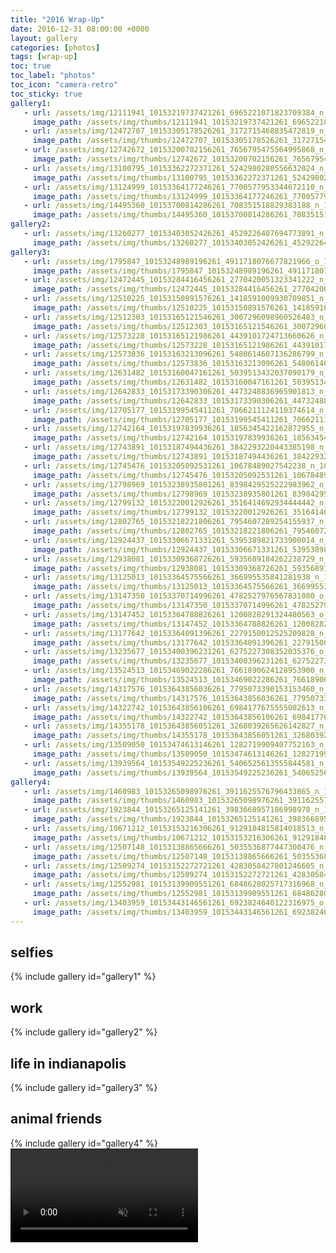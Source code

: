 ```yaml
---
title: "2016 Wrap-Up"
date: 2016-12-31 08:00:00 +0000
layout: gallery
categories: [photos]
tags: [wrap-up]
toc: true
toc_label: "photos"
toc_icon: "camera-retro"
toc_sticky: true
gallery1:
   - url: /assets/img/12111941_10153219737421261_6965221071823709384_n_10153219737421261.jpg
     image_path: /assets/img/thumbs/12111941_10153219737421261_6965221071823709384_n_10153219737421261.png
   - url: /assets/img/12472707_10153305178526261_3172715468835472819_n_10153305178526261.jpg
     image_path: /assets/img/thumbs/12472707_10153305178526261_3172715468835472819_n_10153305178526261.png
   - url: /assets/img/12742672_10153200702156261_7656795475564995868_n_10153200702156261.jpg
     image_path: /assets/img/thumbs/12742672_10153200702156261_7656795475564995868_n_10153200702156261.png
   - url: /assets/img/13100795_10153362272371261_5242980280556632024_n_10153362272371261.jpg
     image_path: /assets/img/thumbs/13100795_10153362272371261_5242980280556632024_n_10153362272371261.png
   - url: /assets/img/13124999_10153364177246261_7700577953344672110_n_10153364177246261.jpg
     image_path: /assets/img/thumbs/13124999_10153364177246261_7700577953344672110_n_10153364177246261.png
   - url: /assets/img/14495360_10153700814286261_708351518829383188_n_10153700814286261.jpg
     image_path: /assets/img/thumbs/14495360_10153700814286261_708351518829383188_n_10153700814286261.png
gallery2:
   - url: /assets/img/13260277_10153403052426261_4529226407694773891_n_10153403052426261.jpg
     image_path: /assets/img/thumbs/13260277_10153403052426261_4529226407694773891_n_10153403052426261.png
gallery3:
   - url: /assets/img/1795847_10153248989196261_4911718076677821966_o_10153248989196261.jpg
     image_path: /assets/img/thumbs/1795847_10153248989196261_4911718076677821966_o_10153248989196261.png
   - url: /assets/img/12472445_10153284416456261_2770420051323341222_n_10153284416456261.jpg
     image_path: /assets/img/thumbs/12472445_10153284416456261_2770420051323341222_n_10153284416456261.png
   - url: /assets/img/12510225_10153150891576261_1418591009930709851_n_10153150891576261.jpg
     image_path: /assets/img/thumbs/12510225_10153150891576261_1418591009930709851_n_10153150891576261.png
   - url: /assets/img/12512303_10153165121546261_3007296098960526483_n_10153165121546261.jpg
     image_path: /assets/img/thumbs/12512303_10153165121546261_3007296098960526483_n_10153165121546261.png
   - url: /assets/img/12573228_10153165121986261_4439101724713660626_n_10153165121986261.jpg
     image_path: /assets/img/thumbs/12573228_10153165121986261_4439101724713660626_n_10153165121986261.png
   - url: /assets/img/12573836_10153163213096261_5480614607136286799_n_10153163213096261.jpg
     image_path: /assets/img/thumbs/12573836_10153163213096261_5480614607136286799_n_10153163213096261.png
   - url: /assets/img/12631482_10153160047161261_5039513432037090179_n_10153160047161261.jpg
     image_path: /assets/img/thumbs/12631482_10153160047161261_5039513432037090179_n_10153160047161261.png
   - url: /assets/img/12642833_10153173390306261_4473248836965901813_n_10153173390306261.jpg
     image_path: /assets/img/thumbs/12642833_10153173390306261_4473248836965901813_n_10153173390306261.png
   - url: /assets/img/12705177_10153199545411261_7066211124110374614_n_10153199545411261.jpg
     image_path: /assets/img/thumbs/12705177_10153199545411261_7066211124110374614_n_10153199545411261.png
   - url: /assets/img/12742164_10153197839936261_1856345422162872955_n_10153197839936261.jpg
     image_path: /assets/img/thumbs/12742164_10153197839936261_1856345422162872955_n_10153197839936261.png
   - url: /assets/img/12743891_10153187494436261_3842293220443385198_n_10153187494436261.jpg
     image_path: /assets/img/thumbs/12743891_10153187494436261_3842293220443385198_n_10153187494436261.png
   - url: /assets/img/12745476_10153205092531261_10678489027542238_n_10153205092531261.jpg
     image_path: /assets/img/thumbs/12745476_10153205092531261_10678489027542238_n_10153205092531261.png
   - url: /assets/img/12798969_10153238935801261_8398429525222983962_n_10153238935801261.jpg
     image_path: /assets/img/thumbs/12798969_10153238935801261_8398429525222983962_n_10153238935801261.png
   - url: /assets/img/12799132_10153220012926261_3516414692934444442_n_10153220012926261.jpg
     image_path: /assets/img/thumbs/12799132_10153220012926261_3516414692934444442_n_10153220012926261.png
   - url: /assets/img/12802765_10153218221806261_7954607289254155937_n_10153218221806261.jpg
     image_path: /assets/img/thumbs/12802765_10153218221806261_7954607289254155937_n_10153218221806261.png
   - url: /assets/img/12924437_10153306671331261_5395389821733900014_n_10153306671331261.jpg
     image_path: /assets/img/thumbs/12924437_10153306671331261_5395389821733900014_n_10153306671331261.png
   - url: /assets/img/12938081_10153309368726261_5935689184262238729_n_10153309368726261.jpg
     image_path: /assets/img/thumbs/12938081_10153309368726261_5935689184262238729_n_10153309368726261.png
   - url: /assets/img/13125013_10153364575566261_366995535841281938_n_10153364575566261.jpg
     image_path: /assets/img/thumbs/13125013_10153364575566261_366995535841281938_n_10153364575566261.png
   - url: /assets/img/13147350_10153370714996261_4782527976567831080_o_10153370714996261.jpg
     image_path: /assets/img/thumbs/13147350_10153370714996261_4782527976567831080_o_10153370714996261.png
   - url: /assets/img/13147452_10153364788826261_1200828291324480563_o_10153364788826261.jpg
     image_path: /assets/img/thumbs/13147452_10153364788826261_1200828291324480563_o_10153364788826261.png
   - url: /assets/img/13177642_10153364091396261_2279150012525209828_n_10153364091396261.jpg
     image_path: /assets/img/thumbs/13177642_10153364091396261_2279150012525209828_n_10153364091396261.png
   - url: /assets/img/13235677_10153400396231261_6275227308352035376_o_10153400396231261.jpg
     image_path: /assets/img/thumbs/13235677_10153400396231261_6275227308352035376_o_10153400396231261.png
   - url: /assets/img/13524513_10153469022286261_7661890624128953900_n_10153469022286261.jpg
     image_path: /assets/img/thumbs/13524513_10153469022286261_7661890624128953900_n_10153469022286261.png
   - url: /assets/img/14317576_10153643856036261_7795073390153153460_n_10153643856036261.jpg
     image_path: /assets/img/thumbs/14317576_10153643856036261_7795073390153153460_n_10153643856036261.png
   - url: /assets/img/14322742_10153643856106261_6984177675555082613_n_10153643856106261.jpg
     image_path: /assets/img/thumbs/14322742_10153643856106261_6984177675555082613_n_10153643856106261.png
   - url: /assets/img/14355178_10153643856051261_3268039265626142827_n_10153643856051261.jpg
     image_path: /assets/img/thumbs/14355178_10153643856051261_3268039265626142827_n_10153643856051261.png
   - url: /assets/img/13509050_10153474613146261_1282719909407752163_n_10153474613146261.jpg
     image_path: /assets/img/thumbs/13509050_10153474613146261_1282719909407752163_n_10153474613146261.png
   - url: /assets/img/13939564_10153549225236261_5406525613555844581_n_10153549225236261.jpg
     image_path: /assets/img/thumbs/13939564_10153549225236261_5406525613555844581_n_10153549225236261.png
gallery4:
   - url: /assets/img/1460983_10153265098976261_3911625576796433865_n_10153265098976261.jpg
     image_path: /assets/img/thumbs/1460983_10153265098976261_3911625576796433865_n_10153265098976261.png
   - url: /assets/img/1923844_10153265125141261_3983668957186998978_n_10153265125141261.jpg
     image_path: /assets/img/thumbs/1923844_10153265125141261_3983668957186998978_n_10153265125141261.png
   - url: /assets/img/10671212_10153153216306261_9129184815814018513_n_10153153216306261.jpg
     image_path: /assets/img/thumbs/10671212_10153153216306261_9129184815814018513_n_10153153216306261.png
   - url: /assets/img/12507148_10153138865666261_5035536877447300476_n_10153138865666261.jpg
     image_path: /assets/img/thumbs/12507148_10153138865666261_5035536877447300476_n_10153138865666261.png
   - url: /assets/img/12509274_10153152272721261_4283058427801246605_n_10153152272721261.jpg
     image_path: /assets/img/thumbs/12509274_10153152272721261_4283058427801246605_n_10153152272721261.png
   - url: /assets/img/12552981_10153139909551261_6848628025717316968_n_10153139909551261.jpg
     image_path: /assets/img/thumbs/12552981_10153139909551261_6848628025717316968_n_10153139909551261.png
   - url: /assets/img/13403959_10153443146561261_6923824640122316975_o_10153443146561261.jpg
     image_path: /assets/img/thumbs/13403959_10153443146561261_6923824640122316975_o_10153443146561261.png
---
```

## selfies

{% include gallery id="gallery1" %}

## work

{% include gallery id="gallery2" %}

## life in indianapolis

{% include gallery id="gallery3" %}

## animal friends

{% include gallery id="gallery4" %}
<video muted autoplay controls>
    <source src="/assets/video/12780454_185408928495224_1066959453_n_10153210262421261.mp4" type="video/mp4">
</video>
